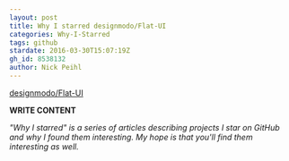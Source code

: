 ```yaml
---
layout: post
title: Why I starred designmodo/Flat-UI
categories: Why-I-Starred
tags: github
stardate: 2016-03-30T15:07:19Z
gh_id: 8538132
author: Nick Peihl
---
```


[designmodo/Flat-UI](star.repo.html_url)

**WRITE CONTENT**

*"Why I starred" is a series of articles describing projects I star on GitHub and why I found them interesting. My hope is that you'll find them interesting as well.*

